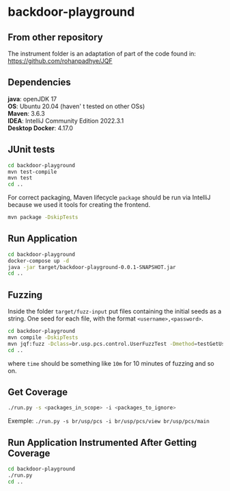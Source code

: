 # backdoor-playground
## From other repository
The instrument folder is an adaptation of part of the code found in: https://github.com/rohanpadhye/JQF

## Dependencies
**java**: openJDK 17</br>
**OS**: Ubuntu 20.04 (haven' t tested on other OSs)</br>
**Maven**: 3.6.3</br>
**IDEA**: IntelliJ Community Edition 2022.3.1</br>
**Desktop Docker**: 4.17.0</br>

## JUnit tests
```bash
cd backdoor-playground
mvn test-compile
mvn test
cd ..
```

For correct packaging, Maven lifecycle `package` should be run via IntelliJ because we used it tools for creating the frontend.

```bash
mvn package -DskipTests
```

## Run Application
```bash
cd backdoor-playground
docker-compose up -d
java -jar target/backdoor-playground-0.0.1-SNAPSHOT.jar
cd ..
```

## Fuzzing
Inside the folder `target/fuzz-input` put files containing the initial seeds as a string. One seed for each file, with the format `<username>,<password>`.

```bash
cd backdoor-playground
mvn compile -DskipTests
mvn jqf:fuzz -Dclass=br.usp.pcs.control.UserFuzzTest -Dmethod=testGetUser -Din=target/fuzz-input/ -Dtime=<time>
cd ..
```
where `time` should be something like `10m` for 10 minutes of fuzzing and so on.

## Get Coverage
```bash
./run.py -s <packages_in_scope> -i <packages_to_ignore>
```
Exemple: `./run.py -s br/usp/pcs -i br/usp/pcs/view br/usp/pcs/main`

## Run Application Instrumented After Getting Coverage
```bash
cd backdoor-playground
./run.py
cd ..
```
